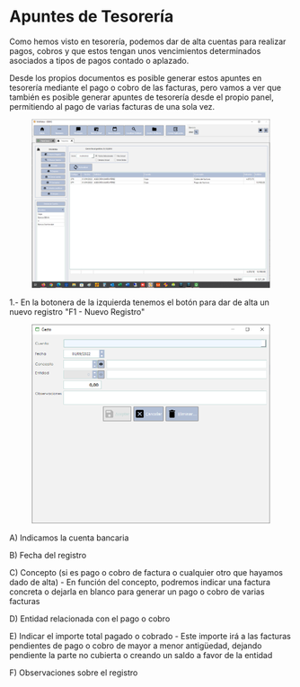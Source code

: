 # Apuntes de Tesorería

Como hemos visto en tesorería, podemos dar de alta cuentas para realizar pagos, cobros y que estos tengan unos vencimientos determinados asociados a tipos de pagos contado o aplazado.

Desde los propios documentos es posible generar estos apuntes en tesorería mediante el pago o cobro de las facturas, pero vamos a ver que también es posible generar apuntes de tesorería desde el propio panel, permitiendo al pago de varias facturas de una sola vez.

<figure><img src="../../../.gitbook/assets/imagen (4) (3).png" alt=""><figcaption></figcaption></figure>

1.- En la botonera de la izquierda tenemos el botón para dar de alta un nuevo registro "F1 - Nuevo Registro"

<figure><img src="../../../.gitbook/assets/imagen (1) (1) (2).png" alt=""><figcaption></figcaption></figure>

A) Indicamos la cuenta bancaria

B) Fecha del registro

C) Concepto (si es pago o cobro de factura o cualquier otro que hayamos dado de alta) - En función del concepto, podremos indicar una factura concreta o dejarla en blanco para generar un pago o cobro de varias facturas

D) Entidad relacionada con el pago o cobro

E) Indicar el importe total pagado o cobrado - Este importe irá a las facturas pendientes de pago o cobro de mayor a menor antigüedad, dejando pendiente la parte no cubierta o creando un saldo a favor de la entidad

F) Observaciones sobre el registro

